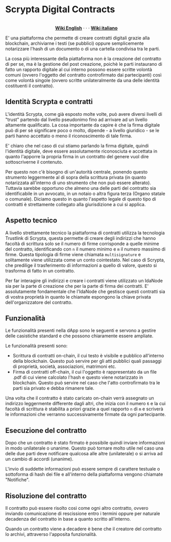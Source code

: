 # Scrypta Digital Contracts

<p><a href="https://camo.githubusercontent.com/4e892209b4b1e2d1a773ec97e544a92f068a6f0b/68747470733a2f2f6d69726f2e6d656469756d2e636f6d2f6d61782f333136382f312a31674778414b57714b5135577a635170755f766932412e6a706567" target="_blank" rel="noopener noreferrer"><img style="display: block; margin-left: auto; margin-right: auto;" src="https://camo.githubusercontent.com/4e892209b4b1e2d1a773ec97e544a92f068a6f0b/68747470733a2f2f6d69726f2e6d656469756d2e636f6d2f6d61782f333136382f312a31674778414b57714b5135577a635170755f766932412e6a706567" alt="" data-canonical-src="https://miro.medium.com/max/3168/1*1gGxAKWqKQ5WzcQpu_vi2A.jpeg" /></a></p>

<p style="text-align: center;">&nbsp;<a title="English &mdash; Scrypta Wiki" href="https://en.scrypta.wiki/" target="_blank" rel="nofollow noopener"><strong>Wiki English</strong></a>&nbsp;&middot; &middot; &middot;&nbsp;<a title="Italiano &mdash; Scrypta Wiki" href="https://it.scrypta.wiki/" target="_blank" rel="nofollow noopener"><strong>Wiki italiano</strong></a></p>

E' una piattaforma che permette di creare contratti digitali grazie alla blockchain, archiviarne i testi (se pubblici) oppure semplicemente notarizzare l'hash di un documento o di una cartella condivisa tra le parti.

La cosa più interessante della piattaforma non è la creazione del contratto di per se, ma è la gestione del post creazione, poichè le parti instaurano di fatto un rapporto digitale al cui interno possono essere scritte volontà comuni (ovvero l'oggetto del contratto controfirmato dai partecipanti) così come volontà singole (ovvero scritte unilateralmente da una delle identità costituenti il contratto).

## Identità Scrypta e contratti

L'identità Scrypta, come già esposto molte volte, può avere diversi livelli di "trust" partendo dal livello pseudonimo fino ad arrivare ad un livello altamente qualificato. La cosa importante da capire è che la firma digitale può di per sè significare poco o molto, dipende - a livello giuridico - se le parti hanno accettato o meno il riconoscimento di tale firma.

E' chiaro che nel caso di cui stiamo parlando la firma digitale, quindi l'identità digitale, deve essere assolutamente riconosciuta e accettata in quanto l'apporre la propria firma in un contratto del genere vuol dire sottoscriverne il contenuto.

Per questo non c'è bisogno di un'autorità centrale, ponendo questo strumento leggermente al di sopra della scrittura privata (in quanto notarizzata all'interno di uno strumento che non può essere alterato). Tuttavia sarebbe opportuno che almeno una delle parti del contratto sia identificabile in un avvocato, in un notaio o altra figura terza (Organo statale o comunale). Diciamo questo in quanto l'aspetto legale di questo tipo di contratti è strettamente collegato alla giurisdizione a cui si applica.

## Aspetto tecnico

A livello strettamente tecnico la piattaforma di contratti utilizza la tecnologia Trustlink di Scrypta, questa permette di creare degli indirizzi che hanno facoltà di scrittura solo se il numero di firme corrisponde a quelle minime del contratto, identificando con `n` il numero minimo e `m` il numero massimo di firme. Questa tipologia di firme viene chiamata `multisignature` e solitamente viene utilizzata come un conto cointestato. Nel caso di Scrypta, che predilige il trasferimento di informazioni a quello di valore, questo si trasforma di fatto in un contratto.

Per far interagire gli indirizzi e creare i contratti viene utilizzato un IdaNode sia per la parte di creazione che per la parte di firma dei contratti. E' assolutamente fondamentale che l'IdaNode che gestisce questi contratti sia di vostra proprietà in quanto le chiamate espongono la chiave privata dell'organizzatore del contratto.

## Funzionalità

Le funzionalità presenti nella dApp sono le seguenti e servono a gestire delle casistiche standard e che possono chiaramente essere ampliate.

Le funzionalità presenti sono:

- Scrittura di contratti on-chain, il cui testo è visibile e pubblico all'interno della blockchain. Questo può servire per gli atti pubblici quali passaggi di proprietà, società, associazioni, matrimoni etc. 
- Firma di contratti off-chain, il cui l'oggetto è rappresentato da un file .pdf di cui viene calcolato l'hash e questo viene notarizzato in blockchain. Questo può servire nel caso che l'atto controfirmato tra le parti sia privato e debba rimanere tale.

Una volta che il contratto è stato caricato on-chain verrà assegnato un indirizzo leggermente differente dagli altri, che inizia con il numero `6` e la cui facoltà di scrittura è stabilita a priori grazie a quel rapporto `n` di `m` e scriverà le informazioni che verranno successivamente firmate da ogni partecipante.

## Esecuzione del contratto

Dopo che un contratto è stato firmato è possibile quindi inviare informazioni in modo unilaterale o unanime. Questo può tornare molto utile nel caso una delle due parti deve notificare qualcosa alle altre (unilaterale) o si arriva ad un cambio di accordi (unanime).

L'invio di suddette informazioni può essere sempre di carattere testuale o sottoforma di hash dei file e all'interno della piattaforma vengono chiamate "Notifiche".

## Risoluzione del contratto

Il contratto può essere risolto così come ogni altro contratto, ovvero inviando comunicazione di rescissione entro i termini oppure per naturale decadenza del contratto in base a quanto scritto all'interno.

Quando un contratto viene a decadere è bene che il creatore del contratto lo archivi, attraverso l'apposita funzionalità.
